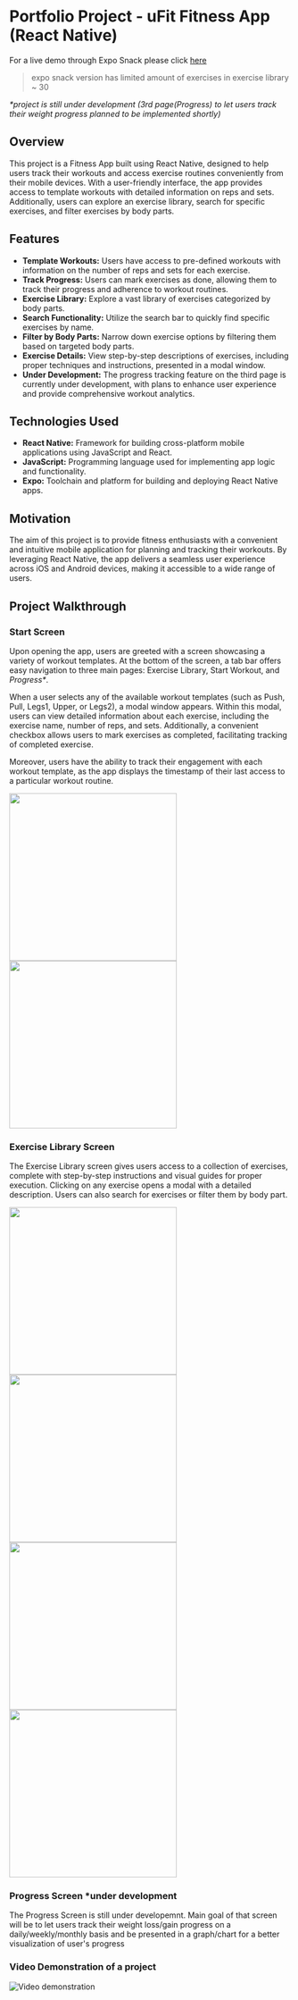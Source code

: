 # Portfolio Project - uFit Fitness App (React Native)


For a live demo through Expo Snack please click [here](https://snack.expo.dev/@yuldashev1996/ufit---portfolio-project-?platform=ios)
>expo snack version has limited amount of exercises in exercise library ~ 30

_*project is still under development (3rd page(Progress) to let users track their weight progress planned to be implemented shortly)_

## Overview

This project is a Fitness App built using React Native, designed to help users track their workouts and access exercise routines conveniently from their mobile devices. With a user-friendly interface, the app provides access to template workouts with detailed information on reps and sets. Additionally, users can explore an exercise library, search for specific exercises, and filter exercises by body parts.

## Features

- **Template Workouts:** Users have access to pre-defined workouts with information on the number of reps and sets for each exercise.
- **Track Progress:** Users can mark exercises as done, allowing them to track their progress and adherence to workout routines.
- **Exercise Library:** Explore a vast library of exercises categorized by body parts.
- **Search Functionality:** Utilize the search bar to quickly find specific exercises by name.
- **Filter by Body Parts:** Narrow down exercise options by filtering them based on targeted body parts.
- **Exercise Details:** View step-by-step descriptions of exercises, including proper techniques and instructions, presented in a modal window.
- **Under Development:** The progress tracking feature on the third page is currently under development, with plans to enhance user experience and provide comprehensive workout analytics.


## Technologies Used

- **React Native:** Framework for building cross-platform mobile applications using JavaScript and React.
- **JavaScript:** Programming language used for implementing app logic and functionality.
- **Expo:** Toolchain and platform for building and deploying React Native apps.


## Motivation

The aim of this project is to provide fitness enthusiasts with a convenient and intuitive mobile application for planning and tracking their workouts. By leveraging React Native, the app delivers a seamless user experience across iOS and Android devices, making it accessible to a wide range of users.

## Project Walkthrough

### Start Screen




Upon opening the app, users are greeted with a screen showcasing a variety of workout templates. At the bottom of the screen, a tab bar offers easy navigation to three main pages: Exercise Library, Start Workout, and _Progress*_.

When a user selects any of the available workout templates (such as Push, Pull, Legs1, Upper, or Legs2), a modal window appears. Within this modal, users can view detailed information about each exercise, including the exercise name, number of reps, and sets. Additionally, a convenient checkbox allows users to mark exercises as completed, facilitating tracking of completed exercise.

Moreover, users have the ability to track their engagement with each workout template, as the app displays the timestamp of their last access to a particular workout routine.


<img src='https://github.com/shaky1996/uFit/blob/master/Readme_assets/Start%20Page.PNG' width='300'><img src='https://github.com/shaky1996/uFit/blob/master/Readme_assets/Workout%20Template%20Modal%20with%20checks.PNG' width='300'>


### Exercise Library Screen

The Exercise Library screen gives users access to a collection of exercises, complete with step-by-step instructions and visual guides for proper execution. Clicking on any exercise opens a modal with a detailed description. Users can also search for exercises or filter them by body part.

<img src='https://github.com/shaky1996/uFit/blob/master/Readme_assets/Exercise%20Library.PNG' width='300'>
<img src='https://github.com/shaky1996/uFit/blob/master/Readme_assets/Exercise%20library%20modal.PNG' width='300'>
<img src='https://github.com/shaky1996/uFit/blob/master/Readme_assets/Search%20feature.PNG' width='300'>
<img src='https://github.com/shaky1996/uFit/blob/master/Readme_assets/Filter%20feature.PNG' width='300'>

### Progress Screen *under development

The Progress Screen is still under developemnt. Main goal of that screen will be to let users track their weight loss/gain progress on a daily/weekly/monthly basis and be presented in a graph/chart for a better visualization of user's progress

### Video Demonstration of a project

![Video demonstration](https://www.youtube.com/watch?v=_hsuY6WOkBk)
